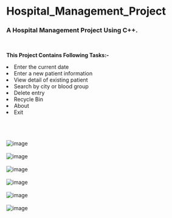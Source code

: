 # Hospital_Management_Project
<h3><b>A Hospital Management Project Using C++.</b></h3>
<br>

<b>This Project Contains Following Tasks:-</b>

<li>Enter the current date</li>
<li>Enter a new patient information</li>
<li>View detail of existing patient</li>
<li>Search by city or blood group</li>
<li>Delete entry</li>
<li>Recycle Bin</li>
<li>About</li>
<li>Exit</li>
<br><br><br>

![image](https://github.com/Kanha412/Hospital_Management_Project/assets/85762282/73dd4774-4ee9-409c-8daf-64e3c5ab8414)
<br><br>
![image](https://github.com/Kanha412/Hospital_Management_Project/assets/85762282/a3e44ece-b8b1-433d-a95e-c30ed16707e8)
<br><br>
![image](https://github.com/Kanha412/Hospital_Management_Project/assets/85762282/283d60d1-ab37-4814-9a76-05417cb9b1da)
<br><br>
![image](https://github.com/Kanha412/Hospital_Management_Project/assets/85762282/5dc32176-53ec-41e6-847e-c765a721475f)
<br><br>
![image](https://github.com/Kanha412/Hospital_Management_Project/assets/85762282/e75e21e3-2cec-4902-9a93-d67b971e04f9)
<br><br>
![image](https://github.com/Kanha412/Hospital_Management_Project/assets/85762282/e35c3759-3c8d-483a-9ff4-31c1bcec0c2e)

